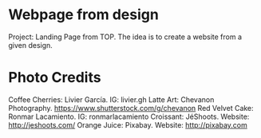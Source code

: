 # Webpage from design
Project: Landing Page from TOP. The idea is to create a website from a given design.

# Photo Credits
Coffee Cherries: Livier García. IG: livier.gh
Latte Art: Chevanon Photography. https://www.shutterstock.com/g/chevanon
Red Velvet Cake: Ronmar Lacamiento. IG: ronmarlacamiento
Croissant: JéShoots. Website: http://jeshoots.com/
Orange Juice: Pixabay. Website: http://pixabay.com